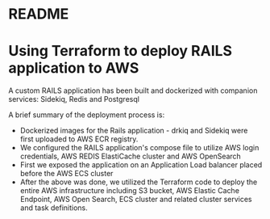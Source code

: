 # README

# Using Terraform to deploy RAILS application to AWS

A custom RAILS application has been built and dockerized with companion services: Sidekiq, Redis and Postgresql

A brief summary of the deployment process is:

- Dockerized images for the Rails application - drkiq and Sidekiq were first     uploaded to AWS ECR registry.
- We configured the RAILS application's compose file to utilize AWS login credentials, AWS REDIS ElastiCache cluster and AWS OpenSearch
- First we exposed the application on an Application Load balancer placed before the AWS ECS cluster
- After the above was done, we utilized the Terraform code to deploy the entire AWS infrastructure including S3 bucket, AWS Elastic Cache Endpoint, AWS Open Search, ECS cluster and related cluster services and task definitions.
